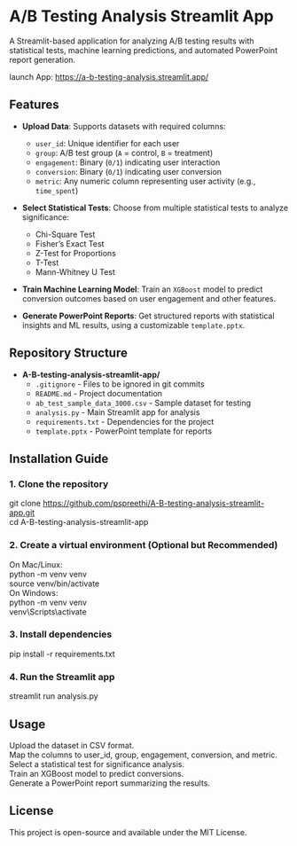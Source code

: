 # A/B Testing Analysis Streamlit App  

A Streamlit-based application for analyzing A/B testing results with statistical tests, machine learning predictions, and automated PowerPoint report generation.

launch App: https://a-b-testing-analysis.streamlit.app/

## Features  

- **Upload Data**: Supports datasets with required columns:  
  - `user_id`: Unique identifier for each user  
  - `group`: A/B test group (`A` = control, `B` = treatment)  
  - `engagement`: Binary (`0/1`) indicating user interaction  
  - `conversion`: Binary (`0/1`) indicating user conversion  
  - `metric`: Any numeric column representing user activity (e.g., `time_spent`)  

- **Select Statistical Tests**: Choose from multiple statistical tests to analyze significance:  
  - Chi-Square Test  
  - Fisher’s Exact Test  
  - Z-Test for Proportions  
  - T-Test  
  - Mann-Whitney U Test  

- **Train Machine Learning Model**: Train an `XGBoost` model to predict conversion outcomes based on user engagement and other features.  

- **Generate PowerPoint Reports**: Get structured reports with statistical insights and ML results, using a customizable `template.pptx`.  

## Repository Structure

- **A-B-testing-analysis-streamlit-app/**
  - `.gitignore` - Files to be ignored in git commits
  - `README.md` - Project documentation
  - `ab_test_sample_data_3000.csv` - Sample dataset for testing
  - `analysis.py` - Main Streamlit app for analysis
  - `requirements.txt` - Dependencies for the project
  - `template.pptx` - PowerPoint template for reports

## Installation Guide

### 1. Clone the repository

git clone https://github.com/pspreethi/A-B-testing-analysis-streamlit-app.git <br>
cd A-B-testing-analysis-streamlit-app

### 2. Create a virtual environment (Optional but Recommended)
On Mac/Linux:  
python -m venv venv<br>
source venv/bin/activate <br>
On Windows:  
python -m venv venv <br>
venv\Scripts\activate

### 3. Install dependencies

pip install -r requirements.txt

### 4. Run the Streamlit app

streamlit run analysis.py

## Usage

Upload the dataset in CSV format.  
Map the columns to user_id, group, engagement, conversion, and metric.  
Select a statistical test for significance analysis.  
Train an XGBoost model to predict conversions.  
Generate a PowerPoint report summarizing the results.  

## License
This project is open-source and available under the MIT License.
